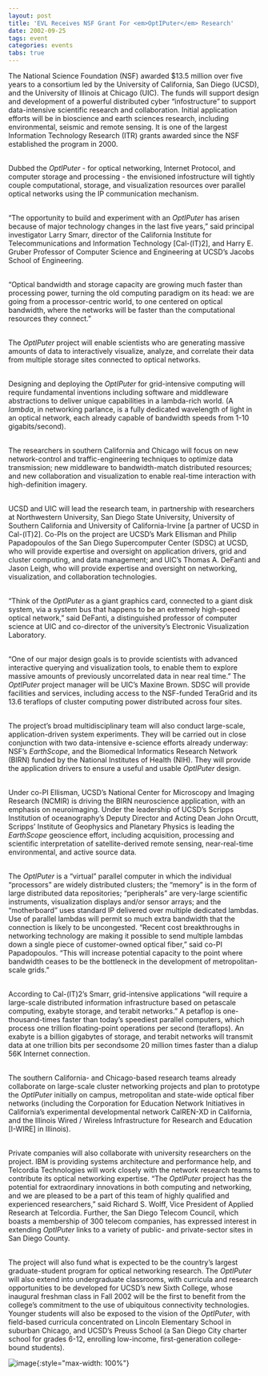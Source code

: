```yaml
---
layout: post
title: 'EVL Receives NSF Grant For <em>OptIPuter</em> Research'
date: 2002-09-25
tags: event
categories: events
tabs: true
---
```


The National Science Foundation (NSF) awarded $13.5 million over five years to a consortium led by the University of California, San Diego (UCSD), and the University of Illinois at Chicago (UIC). The funds will support design and development of a powerful distributed cyber &ldquo;infostructure&rdquo; to support data-intensive scientific research and collaboration. Initial application efforts will be in bioscience and earth sciences research, including environmental, seismic and remote sensing. It is one of the largest Information Technology Research (ITR) grants awarded since the NSF established the program in 2000.<br><br>

Dubbed the <em>OptIPuter</em> - for optical networking, Internet Protocol, and computer storage and processing - the envisioned infostructure will tightly couple computational, storage, and visualization resources over parallel optical networks using the IP communication mechanism.<br><br>

&ldquo;The opportunity to build and experiment with an <em>OptIPuter</em> has arisen because of major technology changes in the last five years,&rdquo; said principal investigator Larry Smarr, director of the California Institute for Telecommunications and Information Technology [Cal-(IT)2], and Harry E. Gruber Professor of Computer Science and Engineering at UCSD&rsquo;s Jacobs School of Engineering.<br><br>

&ldquo;Optical bandwidth and storage capacity are growing much faster than processing power, turning the old computing paradigm on its head: we are going from a processor-centric world, to one centered on optical bandwidth, where the networks will be faster than the computational resources they connect.&rdquo;<br><br>

The <em>OptIPuter</em> project will enable scientists who are generating massive amounts of data to interactively visualize, analyze, and correlate their data from multiple storage sites connected to optical networks.<br><br>

Designing and deploying the <em>OptIPuter</em> for grid-intensive computing will require fundamental inventions including software and middleware abstractions to deliver unique capabilities in a lambda-rich world. (A <em>lambda</em>, in networking parlance, is a fully dedicated wavelength of light in an optical network, each already capable of bandwidth speeds from 1-10 gigabits/second).<br><br>

The researchers in southern California and Chicago will focus on new network-control and traffic-engineering techniques to optimize data transmission; new middleware to bandwidth-match distributed resources; and new collaboration and visualization to enable real-time interaction with high-definition imagery.<br><br>

UCSD and UIC will lead the research team, in partnership with researchers at Northwestern University, San Diego State University, University of Southern California and University of California-Irvine [a partner of UCSD in Cal-(IT)2]. Co-PIs on the project are UCSD&rsquo;s Mark Ellisman and Philip Papadopoulos of the San Diego Supercomputer Center (SDSC) at UCSD, who will provide expertise and oversight on application drivers, grid and cluster computing, and data management; and UIC&rsquo;s Thomas A. DeFanti and Jason Leigh, who will provide expertise and oversight on networking, visualization, and collaboration technologies.<br><br>

&ldquo;Think of the <em>OptIPuter</em> as a giant graphics card, connected to a giant disk system, via a system bus that happens to be an extremely high-speed optical network,&rdquo; said DeFanti, a distinguished professor of computer science at UIC and co-director of the university&rsquo;s Electronic Visualization Laboratory.<br><br>

&ldquo;One of our major design goals is to provide scientists with advanced interactive querying and visualization tools, to enable them to explore massive amounts of previously uncorrelated data in near real time.&rdquo; The <em>OptIPuter</em> project manager will be UIC&rsquo;s Maxine Brown. SDSC will provide facilities and services, including access to the NSF-funded TeraGrid and its 13.6 teraflops of cluster computing power distributed across four sites.<br><br>

The project&rsquo;s broad multidisciplinary team will also conduct large-scale, application-driven system experiments. They will be carried out in close conjunction with two data-intensive e-science efforts already underway: NSF&rsquo;s <em>EarthScope</em>, and the Biomedical Informatics Research Network (BIRN) funded by the National Institutes of Health (NIH). They will provide the application drivers to ensure a useful and usable <em>OptIPuter</em> design.<br><br>

Under co-PI Ellisman, UCSD&rsquo;s National Center for Microscopy and Imaging Research (NCMIR) is driving the BIRN neuroscience application, with an emphasis on neuroimaging. Under the leadership of UCSD&rsquo;s Scripps Institution of oceanography&rsquo;s Deputy Director and Acting Dean John Orcutt, Scripps&rsquo; Institute of Geophysics and Planetary Physics is leading the <em>EarthScope</em> geoscience effort, including acquisition, processing and scientific interpretation of satellite-derived remote sensing, near-real-time environmental, and active source data.<br><br>

The <em>OptIPuter</em> is a &ldquo;virtual&rdquo; parallel computer in which the individual &ldquo;processors&rdquo; are widely distributed clusters; the &ldquo;memory&rdquo; is in the form of large distributed data repositories; &ldquo;peripherals&rdquo; are very-large scientific instruments, visualization displays and/or sensor arrays; and the &ldquo;motherboard&rdquo; uses standard IP delivered over multiple dedicated lambdas. Use of parallel lambdas will permit so much extra bandwidth that the connection is likely to be uncongested. &ldquo;Recent cost breakthroughs in networking technology are making it possible to send multiple lambdas down a single piece of customer-owned optical fiber,&rdquo; said co-PI Papadopoulos. &ldquo;This will increase potential capacity to the point where bandwidth ceases to be the bottleneck in the development of metropolitan-scale grids.&rdquo;<br><br>

According to Cal-(IT)2&rsquo;s Smarr, grid-intensive applications &ldquo;will require a large-scale distributed information infrastructure based on petascale computing, exabyte storage, and terabit networks.&rdquo; A petaflop is one-thousand-times faster than today&rsquo;s speediest parallel computers, which process one trillion floating-point operations per second (teraflops). An exabyte is a billion gigabytes of storage, and terabit networks will transmit data at one trillion bits per secondsome 20 million times faster than a dialup 56K Internet connection.<br><br>

The southern California- and Chicago-based research teams already collaborate on large-scale cluster networking projects and plan to prototype the <em>OptIPuter</em> initially on campus, metropolitan and state-wide optical fiber networks (including the Corporation for Education Network Initiatives in California&rsquo;s experimental developmental network CalREN-XD in California, and the Illinois Wired / Wireless Infrastructure for Research and Education [I-WIRE] in Illinois).<br><br>

Private companies will also collaborate with university researchers on the project. IBM is providing systems architecture and performance help, and Telcordia Technologies will work closely with the network research teams to contribute its optical networking expertise. &ldquo;The <em>OptIPuter</em> project has the potential for extraordinary innovations in both computing and networking, and we are pleased to be a part of this team of highly qualified and experienced researchers,&rdquo; said Richard S. Wolff, Vice President of Applied Research at Telcordia. Further, the San Diego Telecom Council, which boasts a membership of 300 telecom companies, has expressed interest in extending <em>OptIPuter</em> links to a variety of public- and private-sector sites in San Diego County.<br><br>

The project will also fund what is expected to be the country&rsquo;s largest graduate-student program for optical networking research. The <em>OptIPuter</em> will also extend into undergraduate classrooms, with curricula and research opportunities to be developed for UCSD&rsquo;s new Sixth College, whose inaugural freshman class in Fall 2002 will be the first to benefit from the college&rsquo;s commitment to the use of ubiquitous connectivity technologies. Younger students will also be exposed to the vision of the <em>OptIPuter</em>, with field-based curricula concentrated on Lincoln Elementary School in suburban Chicago, and UCSD&rsquo;s Preuss School (a San Diego City charter school for grades 6-12, enrolling low-income, first-generation college-bound students).

![image](https://www.evl.uic.edu/output/originals/ucsd_uci_calit2.jpg-srcw.jpg){:style="max-width: 100%"}

